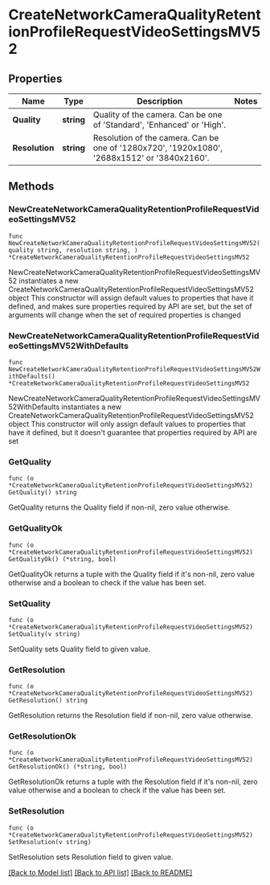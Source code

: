 # CreateNetworkCameraQualityRetentionProfileRequestVideoSettingsMV52

## Properties

Name | Type | Description | Notes
------------ | ------------- | ------------- | -------------
**Quality** | **string** | Quality of the camera. Can be one of &#39;Standard&#39;, &#39;Enhanced&#39; or &#39;High&#39;. | 
**Resolution** | **string** | Resolution of the camera. Can be one of &#39;1280x720&#39;, &#39;1920x1080&#39;, &#39;2688x1512&#39; or &#39;3840x2160&#39;. | 

## Methods

### NewCreateNetworkCameraQualityRetentionProfileRequestVideoSettingsMV52

`func NewCreateNetworkCameraQualityRetentionProfileRequestVideoSettingsMV52(quality string, resolution string, ) *CreateNetworkCameraQualityRetentionProfileRequestVideoSettingsMV52`

NewCreateNetworkCameraQualityRetentionProfileRequestVideoSettingsMV52 instantiates a new CreateNetworkCameraQualityRetentionProfileRequestVideoSettingsMV52 object
This constructor will assign default values to properties that have it defined,
and makes sure properties required by API are set, but the set of arguments
will change when the set of required properties is changed

### NewCreateNetworkCameraQualityRetentionProfileRequestVideoSettingsMV52WithDefaults

`func NewCreateNetworkCameraQualityRetentionProfileRequestVideoSettingsMV52WithDefaults() *CreateNetworkCameraQualityRetentionProfileRequestVideoSettingsMV52`

NewCreateNetworkCameraQualityRetentionProfileRequestVideoSettingsMV52WithDefaults instantiates a new CreateNetworkCameraQualityRetentionProfileRequestVideoSettingsMV52 object
This constructor will only assign default values to properties that have it defined,
but it doesn't guarantee that properties required by API are set

### GetQuality

`func (o *CreateNetworkCameraQualityRetentionProfileRequestVideoSettingsMV52) GetQuality() string`

GetQuality returns the Quality field if non-nil, zero value otherwise.

### GetQualityOk

`func (o *CreateNetworkCameraQualityRetentionProfileRequestVideoSettingsMV52) GetQualityOk() (*string, bool)`

GetQualityOk returns a tuple with the Quality field if it's non-nil, zero value otherwise
and a boolean to check if the value has been set.

### SetQuality

`func (o *CreateNetworkCameraQualityRetentionProfileRequestVideoSettingsMV52) SetQuality(v string)`

SetQuality sets Quality field to given value.


### GetResolution

`func (o *CreateNetworkCameraQualityRetentionProfileRequestVideoSettingsMV52) GetResolution() string`

GetResolution returns the Resolution field if non-nil, zero value otherwise.

### GetResolutionOk

`func (o *CreateNetworkCameraQualityRetentionProfileRequestVideoSettingsMV52) GetResolutionOk() (*string, bool)`

GetResolutionOk returns a tuple with the Resolution field if it's non-nil, zero value otherwise
and a boolean to check if the value has been set.

### SetResolution

`func (o *CreateNetworkCameraQualityRetentionProfileRequestVideoSettingsMV52) SetResolution(v string)`

SetResolution sets Resolution field to given value.



[[Back to Model list]](../README.md#documentation-for-models) [[Back to API list]](../README.md#documentation-for-api-endpoints) [[Back to README]](../README.md)


